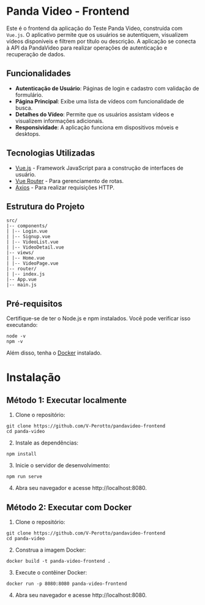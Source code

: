 # Panda Video - Frontend

Este é o frontend da aplicação do Teste Panda Video, construída com `Vue.js`. O aplicativo permite que os usuários se autentiquem, visualizem vídeos disponíveis e filtrem por título ou descrição. A aplicação se conecta à API da PandaVideo para realizar operações de autenticação e recuperação de dados.

## Funcionalidades

- **Autenticação de Usuário**: Páginas de login e cadastro com validação de formulário.
- **Página Principal**: Exibe uma lista de vídeos com funcionalidade de busca.
- **Detalhes do Vídeo**: Permite que os usuários assistam vídeos e visualizem informações adicionais.
- **Responsividade**: A aplicação funciona em dispositivos móveis e desktops.

## Tecnologias Utilizadas

- [Vue.js](https://vuejs.org/) - Framework JavaScript para a construção de interfaces de usuário.
- [Vue Router](https://router.vuejs.org/) - Para gerenciamento de rotas.
- [Axios](https://axios-http.com/) - Para realizar requisições HTTP.

## Estrutura do Projeto

```
src/ 
|-- components/ 
| |-- Login.vue 
| |-- Signup.vue 
| |-- VideoList.vue 
| |-- VideoDetail.vue 
|-- views/  
| |-- Home.vue 
| |-- VideoPage.vue 
|-- router/ 
| |-- index.js 
|-- App.vue 
|-- main.js 
```

## Pré-requisitos

Certifique-se de ter o Node.js e npm instalados. Você pode verificar isso executando:

```
node -v
npm -v
```

Além disso, tenha o [Docker](https://www.docker.com/) instalado.

# Instalação

## Método 1: Executar localmente

1. Clone o repositório:
```
git clone https://github.com/V-Perotto/pandavideo-frontend
cd panda-video
```

2. Instale as dependências:
```
npm install
```

3. Inicie o servidor de desenvolvimento:
```
npm run serve
```

4.  Abra seu navegador e acesse http://localhost:8080.

## Método 2: Executar com Docker

1. Clone o repositório:
```
git clone https://github.com/V-Perotto/pandavideo-frontend
cd panda-video
```

2. Construa a imagem Docker:
```
docker build -t panda-video-frontend .
```

3. Execute o contêiner Docker:
```
docker run -p 8080:8080 panda-video-frontend
```

4. Abra seu navegador e acesse http://localhost:8080.
